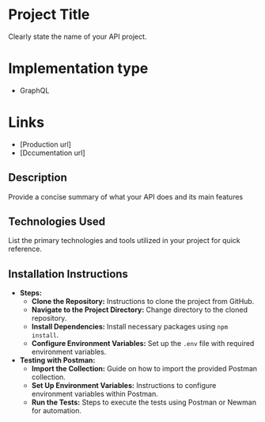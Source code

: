# Project Title
Clearly state the name of your API project.

# Implementation type
- GraphQL 

# Links 
- [Production url]
- [Dccumentation url]

## Description
Provide a concise summary of what your API does and its main features

## Technologies Used
List the primary technologies and tools utilized in your project for quick reference.

## Installation Instructions
   - **Steps:**
     - **Clone the Repository:** Instructions to clone the project from GitHub.
     - **Navigate to the Project Directory:** Change directory to the cloned repository.
     - **Install Dependencies:** Install necessary packages using `npm install`.
     - **Configure Environment Variables:** Set up the `.env` file with required environment variables.
   - **Testing with Postman:**
     - **Import the Collection:** Guide on how to import the provided Postman collection.
     - **Set Up Environment Variables:** Instructions to configure environment variables within Postman.
     - **Run the Tests:** Steps to execute the tests using Postman or Newman for automation.